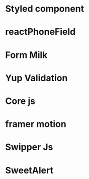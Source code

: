 # Styled component 
# reactPhoneField
# Form Milk 
# Yup Validation 
# Core js 
# framer motion 
# Swipper Js 
# SweetAlert 
